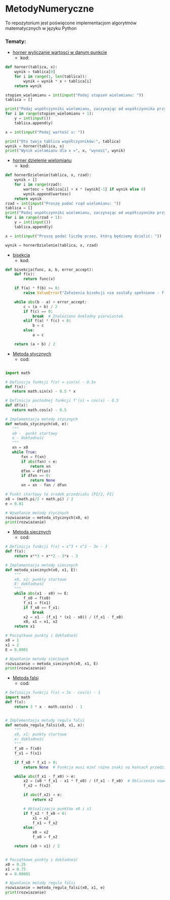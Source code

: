 # MetodyNumeryczne

To repozytorium jest poświęcone implementacjom algorytmów matematycznych w języku Python

### Tematy:
- [horner wyliczanie wartosci w danym punkcie](https://github.com/Prawy126/MetodyNumeryczne/tree/main/horner)
    - kod:

```python
def horner(tablica, x):
    wynik = tablica[0]
    for i in range(1, len(tablica)):
        wynik = wynik * x + tablica[i]
    return wynik

stopien_wielomianu = int(input("Podaj stopień wielomianu: "))
tablica = []

print("Podaj współczynniki wielomianu, zaczynając od współczynnika przy najwyższej potędze:")
for i in range(stopien_wielomianu + 1):
    y = int(input())
    tablica.append(y)

x = int(input("Podaj wartość x: "))

print("Oto twoja tablica współczynników:", tablica)
wynik = horner(tablica, x)
print("Wynik wielomianu dla x =", x, "wynosi", wynik)
```
- [horner dzielenie wielomianu](https://github.com/Prawy126/MetodyNumeryczne/tree/main/horner2)
  - kod:

```python
def hornerDzielenie(tablica, x, rzad):
    wynik = []
    for i in range(rzad):
        wartosc = tablica[i] + x * (wynik[-1] if wynik else 0)
        wynik.append(wartosc)
    return wynik
rzad = int(input("Proszę podać rząd wielomianu: "))
tablica = []
print("Podaj współczynniki wielomianu, zaczynając od współczynnika przy najwyższej potędze:")
for i in range(rzad + 1):
    y = int(input())
    tablica.append(y)

x = int(input("Proszę podać liczbę przez, którą będziemy dzielić: "))

wynik = hornerDzielenie(tablica, x, rzad)
```

 - [bisekcja](https://github.com/Prawy126/MetodyNumeryczne/tree/main/bisekcja)
    - kod:

```python
def bisekcja(func, a, b, error_accept):
    def f(x):
        return func(x)

    if f(a) * f(b) >= 0:
        raise ValueError("Założenia bisekcji nie zostały spełnione - f(a) i f(b) muszą mieć różne znaki.")

    while abs(b - a) > error_accept:
        c = (a + b) / 2
        if f(c) == 0:
            break  # Znaleziono dokładny pierwiastek
        elif f(a) * f(c) < 0:
            b = c
        else:
            a = c

    return (a + b) / 2

```

 - [Metoda stycznych](https://github.com/Prawy126/MetodyNumeryczne/tree/main/metoda_stycznych)
    - cod:
 
 ```python

import math

# Definicja funkcji f(x) = sin(x) - 0.5x
def f(x):
    return math.sin(x) - 0.5 * x

# Definicja pochodnej funkcji f'(x) = cos(x) - 0.5
def df(x):
    return math.cos(x) - 0.5

# Implementacja metody stycznych
def metoda_stycznych(x0, e):
    """
    x0 -  punkt startowy
    e - dokładność
    """
    xn = x0
    while True:
        fxn = f(xn)
        if abs(fxn) < e:
            return xn
        dfxn = df(xn)
        if dfxn == 0:
            return None
        xn = xn - fxn / dfxn

# Punkt startowy to środek przedziału [PI/2, PI]
x0 = (math.pi/2 + math.pi) / 2
e = 0.01

# Wywołanie metody stycznych
rozwiazanie = metoda_stycznych(x0, e)
print(rozwiazanie)

```
- [Metoda siecznych](https://github.com/Prawy126/MetodyNumeryczne/tree/main/metoda_siecznych)
   - cod:

```python
# Definicja funkcji f(x) = x^3 + x^2 - 3x - 3
def f(x):
    return x**3 + x**2 - 3*x - 3

# Implementacja metody siecznych
def metoda_siecznych(x0, x1, E):
    """
    x0, x1: punkty startowe
    E: dokładność
    """
    while abs(x1 - x0) >= E:
        f_x0 = f(x0)
        f_x1 = f(x1)
        if f_x0 == f_x1:
            break
        x2 = x1 - (f_x1 * (x1 - x0)) / (f_x1 - f_x0)
        x0, x1 = x1, x2
    return x1

# Początkowe punkty i dokładność
x0 = 1
x1 = 2
E = 0.0001

# Wywołanie metody siecznych
rozwiazanie = metoda_siecznych(x0, x1, E)
print(rozwiazanie)

```
- [Metoda falsi](https://github.com/Prawy126/MetodyNumeryczne/tree/main/metoda_stycznych)
  - cod:

```python
# Definicja funkcji f(x) = 3x - cos(x) - 1
import math
def f(x):
    return 3 * x - math.cos(x) - 1


# Implementacja metody regula falsi
def metoda_regula_falsi(x0, x1, e):
    """
    x0, x1: punkty startowe
    e: dokładność
    """
    f_x0 = f(x0)
    f_x1 = f(x1)

    if f_x0 * f_x1 > 0:
        return None  # Funkcja musi mieć różne znaki na końcach przedziału

    while abs(f_x1 - f_x0) > e:
        x2 = (x0 * f_x1 - x1 * f_x0) / (f_x1 - f_x0)  # Obliczenie nowego przybliżenia
        f_x2 = f(x2)

        if abs(f_x2) < e:
            return x2

        # Aktualizacja punktów x0 i x1
        if f_x2 * f_x0 < 0:
            x1 = x2
            f_x1 = f_x2
        else:
            x0 = x2
            f_x0 = f_x2

    return (x0 + x1) / 2


# Początkowe punkty i dokładność
x0 = 0.25
x1 = 0.75
e = 0.00001

# Wywołanie metody regula falsi
rozwiazanie = metoda_regula_falsi(x0, x1, e)
print(rozwiazanie)

```
